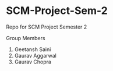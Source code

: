 # SCM-Project-Sem-2
Repo for SCM Project Semester 2 

Group Members

1) Geetansh Saini
2) Gaurav Aggarwal
3) Gaurav Chopra
